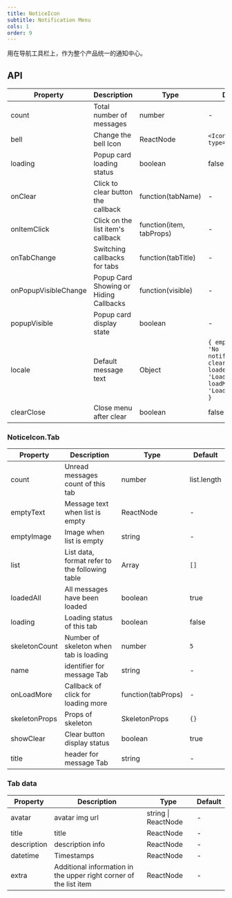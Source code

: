 ```yaml
---
title: NoticeIcon
subtitle: Notification Menu
cols: 1
order: 9
---
```


用在导航工具栏上，作为整个产品统一的通知中心。

## API

Property | Description | Type | Default
----|------|-----|------
count | Total number of messages | number | -
bell | Change the bell Icon | ReactNode | `<Icon type='bell' />`
loading | Popup card loading status | boolean | false
onClear | Click to clear button the callback  | function(tabName) | -
onItemClick | Click on the list item's callback | function(item, tabProps) | -
onTabChange | Switching callbacks for tabs | function(tabTitle) | -
onPopupVisibleChange | Popup Card Showing or Hiding Callbacks | function(visible) | -
popupVisible | Popup card display state | boolean | -
locale | Default message text | Object | `{ emptyText: 'No notifications', clear: 'Clear', loadedAll: 'Loaded', loadMore: 'Loading more' }`
clearClose | Close menu after clear | boolean | false

### NoticeIcon.Tab

Property | Description | Type | Default
----|------|-----|------
count | Unread messages count of this tab | number | list.length
emptyText |  Message text when list is empty  | ReactNode | -
emptyImage | Image when list is empty  | string | -
list | List data, format refer to the following table | Array | `[]`
loadedAll | All messages have been loaded | boolean | true
loading | Loading status of this tab | boolean | false
skeletonCount | Number of skeleton when tab is loading | number | `5`
name | identifier for message Tab | string | -
onLoadMore | Callback of click for loading more | function(tabProps) | -
skeletonProps | Props of skeleton | SkeletonProps | `{}`
showClear | Clear button display status | boolean | true
title |  header for message Tab | string | -


### Tab data

Property | Description | Type | Default
----|------|-----|------
avatar | avatar img url  | string \| ReactNode | -
title | title | ReactNode | -
description | description info | ReactNode | -
datetime | Timestamps | ReactNode | -
extra |Additional information in the upper right corner of the list item | ReactNode | -
